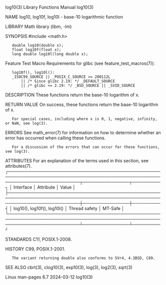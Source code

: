 log10(3)							   Library Functions Manual							      log10(3)

NAME
       log10, log10f, log10l -	base-10 logarithmic function

LIBRARY
       Math library (libm, -lm)

SYNOPSIS
       #include <math.h>

       double log10(double x);
       float log10f(float x);
       long double log10l(long double x);

   Feature Test Macro Requirements for glibc (see feature_test_macros(7)):

       log10f(), log10l():
	   _ISOC99_SOURCE || _POSIX_C_SOURCE >= 200112L
	       || /* Since glibc 2.19: */ _DEFAULT_SOURCE
	       || /* glibc <= 2.19: */ _BSD_SOURCE || _SVID_SOURCE

DESCRIPTION
       These functions return the base-10 logarithm of x.

RETURN VALUE
       On success, these functions return the base-10 logarithm of x.

       For special cases, including where x is 0, 1, negative, infinity, or NaN, see log(3).

ERRORS
       See math_error(7) for information on how to determine whether an error has occurred when calling these functions.

       For a discussion of the errors that can occur for these functions, see log(3).

ATTRIBUTES
       For an explanation of the terms used in this section, see attributes(7).
       ┌───────────────────────────────────────────────────────────────────────────────────────────────────────────────────────────┬───────────────┬─────────┐
       │ Interface														   │ Attribute	   │ Value   │
       ├───────────────────────────────────────────────────────────────────────────────────────────────────────────────────────────┼───────────────┼─────────┤
       │ log10(), log10f(), log10l()												   │ Thread safety │ MT-Safe │
       └───────────────────────────────────────────────────────────────────────────────────────────────────────────────────────────┴───────────────┴─────────┘

STANDARDS
       C11, POSIX.1-2008.

HISTORY
       C99, POSIX.1-2001.

       The variant returning double also conforms to SVr4, 4.3BSD, C89.

SEE ALSO
       cbrt(3), clog10(3), exp10(3), log(3), log2(3), sqrt(3)

Linux man-pages 6.7							  2024-03-12								      log10(3)
